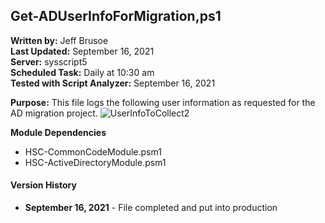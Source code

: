 ## Get-ADUserInfoForMigration,ps1

**Written by:** Jeff Brusoe<br>
**Last Updated:** September 16, 2021<br>
**Server:** sysscript5<br>
**Scheduled Task:** Daily at 10:30 am<br>
**Tested with Script Analyzer:** September 16, 2021

**Purpose:** This file logs the following user information as requested for the AD migration project.
![UserInfoToCollect2](https://user-images.githubusercontent.com/40579055/133626351-3bfaab20-3ba7-40a8-a8d8-48a8c7b4158f.jpg)

**Module Dependencies**<br>
* HSC-CommonCodeModule.psm1
* HSC-ActiveDirectoryModule.psm1

#### Version History
* **September 16, 2021** - File completed and put into production
